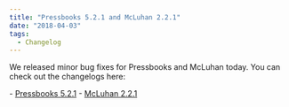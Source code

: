 ```yaml
---
title: "Pressbooks 5.2.1 and McLuhan 2.2.1"
date: "2018-04-03"
tags: 
  - Changelog
---
```


We released minor bug fixes for Pressbooks and McLuhan today. You can check out the changelogs here:

\- [Pressbooks 5.2.1](https://docs.pressbooks.org/changelogs/pressbooks/#5-2-1) - [McLuhan 2.2.1](https://docs.pressbooks.org/changelogs/pressbooks-book/#2-2-1)
